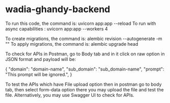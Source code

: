 # wadia-ghandy-backend

To run this code, the command is: uvicorn app:app --reload
To run with async capabilities : uvicorn app:app --workers 4

To create migrations, the command is: alembic revision --autogenerate -m "<your commit migration message>"
To apply migrations, the command is: alembic upgrade head

To check for APIs in Postman, go to Body tab and in it click on raw option in JSON format and payload will be:

{
  "domain": "domain-name",
  "sub_domain": "sub_domain-name",
  "prompt": "This prompt will be ignored.",
}

To test the APIs which have File upload option then in postman go to body tab, then select form-data option there you may upload the file and test the file. Alternatively, you may use Swagger UI to check for APIs.